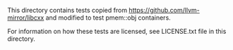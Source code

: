 This directory contains tests copied from https://github.com/llvm-mirror/libcxx
and modified to test pmem::obj containers.

For information on how these tests are licensed, see LICENSE.txt file in this
directory.
